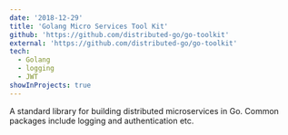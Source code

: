 ```yaml
---
date: '2018-12-29'
title: 'Golang Micro Services Tool Kit'
github: 'https://github.com/distributed-go/go-toolkit'
external: 'https://github.com/distributed-go/go-toolkit'
tech:
  - Golang
  - logging
  - JWT
showInProjects: true
---
```


A standard library for building distributed microservices in Go. Common packages include logging and authentication etc.
